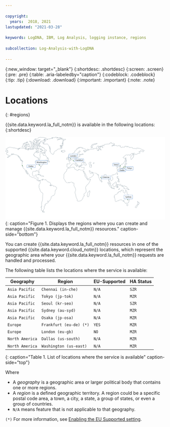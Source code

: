 ```yaml
---

copyright:
  years:  2018, 2021
lastupdated: "2021-03-28"

keywords: LogDNA, IBM, Log Analysis, logging instance, regions

subcollection: Log-Analysis-with-LogDNA

---
```


{:new_window: target="_blank"}
{:shortdesc: .shortdesc}
{:screen: .screen}
{:pre: .pre}
{:table: .aria-labeledby="caption"}
{:codeblock: .codeblock}
{:tip: .tip}
{:download: .download}
{:important: .important}
{:note: .note}

# Locations
{: #regions}

{{site.data.keyword.la_full_notm}} is available in the following locations:
{:shortdesc}


![The image shows the locations where the {{site.data.keyword.la_full_notm}} service is available.](images/world-map_min.png)
{: caption="Figure 1. Displays the regions where you can create and manage {{site.data.keyword.la_full_notm}} resources." caption-side="bottom"}

You can create {{site.data.keyword.la_full_notm}} resources in one of the supported {{site.data.keyword.cloud_notm}} locations, which represent the geographic area where your {{site.data.keyword.la_full_notm}} requests are handled and processed. 


The following table lists the locations where the service is available:

| Geography             | Region                   | EU-Supported | HA Status |
|-----------------------|--------------------------|--------------|-----------|
| `Asia Pacific`        | `Chennai (in-che)`       | `N/A`        | `SZR`     |
| `Asia Pacific`        | `Tokyo (jp-tok)`         | `N/A`        | `MZR`     |
| `Asia Pacific`        | `Seoul (kr-seo)`         | `N/A`        | `SZR`     |
| `Asia Pacific`        | `Sydney (au-syd)`        | `N/A`        | `MZR`     |
| `Asia Pacific`        | `Osaka (jp-osa)`         | `N/A`        | `MZR`     |
| `Europe`              | `Frankfurt (eu-de) (*)`  | `YES`        | `MZR`     |
| `Europe`              | `London (eu-gb)`         | `NO`         | `MZR`     |
| `North America`       | `Dallas (us-south)`      | `N/A`        | `MZR`     |
| `North America`       | `Washington (us-east)`   | `N/A`        | `MZR`     |
{: caption="Table 1. List of locations where the service is available" caption-side="top"} 

Where
* A *geography* is a geographic area or larger political body that contains one or more regions.
* A *region* is a defined geographic territory. A region could be a specific postal code area, a town, a city, a state, a group of states, or even a group of countries. 
* `N/A` means feature that is not applicable to that geography.

`(*)` For more information, see [Enabling the EU Supported setting](/docs/account?topic=account-eu-hipaa-supported#bill_eusupported).





